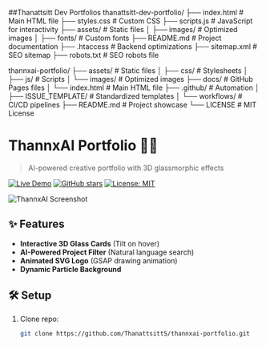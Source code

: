 ##Thanattsitt Dev Portfolios
thanattsitt-dev-portfolio/
├── index.html              # Main HTML file
├── styles.css              # Custom CSS
├── scripts.js              # JavaScript for interactivity
├── assets/                 # Static files
│   ├── images/             # Optimized images
│   ├── fonts/              # Custom fonts
├── README.md               # Project documentation
├── .htaccess               # Backend optimizations
├── sitemap.xml             # SEO sitemap
├── robots.txt              # SEO robots file

thannxai-portfolio/
├── assets/               # Static files
│   ├── css/              # Stylesheets
│   ├── js/               # Scripts 
│   └── images/           # Optimized images
├── docs/                 # GitHub Pages files
│   └── index.html        # Main HTML file
├── .github/              # Automation
│   ├── ISSUE_TEMPLATE/   # Standardized templates
│   └── workflows/        # CI/CD pipelines
├── README.md             # Project showcase
└── LICENSE               # MIT License

# ThannxAI Portfolio 👨‍💻

> AI-powered creative portfolio with 3D glassmorphic effects

[![Live Demo](https://img.shields.io/badge/demo-live-brightgreen)](https://thanattsitts.github.io/thannxai-portfolio/)
[![GitHub stars](https://img.shields.io/github/stars/ThanattsittS/thannxai-portfolio)](https://github.com/ThanattsittS/thannxai-portfolio/stargazers)
[![License: MIT](https://img.shields.io/badge/License-MIT-purple.svg)](LICENSE)

![ThannxAI Screenshot](assets/images/preview.jpg)

## ✨ Features
- **Interactive 3D Glass Cards** (Tilt on hover)
- **AI-Powered Project Filter** (Natural language search)
- **Animated SVG Logo** (GSAP drawing animation)
- **Dynamic Particle Background**

## 🛠️ Setup
1. Clone repo:
   ```bash
   git clone https://github.com/ThanattsittS/thannxai-portfolio.git
